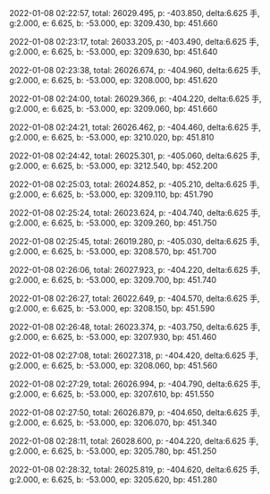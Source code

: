 2022-01-08 02:22:57, total: 26029.495, p: -403.850, delta:6.625 手, g:2.000, e: 6.625, b: -53.000, ep: 3209.430, bp: 451.660

2022-01-08 02:23:17, total: 26033.205, p: -403.490, delta:6.625 手, g:2.000, e: 6.625, b: -53.000, ep: 3209.630, bp: 451.640

2022-01-08 02:23:38, total: 26026.674, p: -404.960, delta:6.625 手, g:2.000, e: 6.625, b: -53.000, ep: 3208.000, bp: 451.620

2022-01-08 02:24:00, total: 26029.366, p: -404.220, delta:6.625 手, g:2.000, e: 6.625, b: -53.000, ep: 3209.060, bp: 451.660

2022-01-08 02:24:21, total: 26026.462, p: -404.460, delta:6.625 手, g:2.000, e: 6.625, b: -53.000, ep: 3210.020, bp: 451.810

2022-01-08 02:24:42, total: 26025.301, p: -405.060, delta:6.625 手, g:2.000, e: 6.625, b: -53.000, ep: 3212.540, bp: 452.200

2022-01-08 02:25:03, total: 26024.852, p: -405.210, delta:6.625 手, g:2.000, e: 6.625, b: -53.000, ep: 3209.110, bp: 451.790

2022-01-08 02:25:24, total: 26023.624, p: -404.740, delta:6.625 手, g:2.000, e: 6.625, b: -53.000, ep: 3209.260, bp: 451.750

2022-01-08 02:25:45, total: 26019.280, p: -405.030, delta:6.625 手, g:2.000, e: 6.625, b: -53.000, ep: 3208.570, bp: 451.700

2022-01-08 02:26:06, total: 26027.923, p: -404.220, delta:6.625 手, g:2.000, e: 6.625, b: -53.000, ep: 3209.700, bp: 451.740

2022-01-08 02:26:27, total: 26022.649, p: -404.570, delta:6.625 手, g:2.000, e: 6.625, b: -53.000, ep: 3208.150, bp: 451.590

2022-01-08 02:26:48, total: 26023.374, p: -403.750, delta:6.625 手, g:2.000, e: 6.625, b: -53.000, ep: 3207.930, bp: 451.460

2022-01-08 02:27:08, total: 26027.318, p: -404.420, delta:6.625 手, g:2.000, e: 6.625, b: -53.000, ep: 3208.060, bp: 451.560

2022-01-08 02:27:29, total: 26026.994, p: -404.790, delta:6.625 手, g:2.000, e: 6.625, b: -53.000, ep: 3207.610, bp: 451.550

2022-01-08 02:27:50, total: 26026.879, p: -404.650, delta:6.625 手, g:2.000, e: 6.625, b: -53.000, ep: 3206.070, bp: 451.340

2022-01-08 02:28:11, total: 26028.600, p: -404.220, delta:6.625 手, g:2.000, e: 6.625, b: -53.000, ep: 3205.780, bp: 451.250

2022-01-08 02:28:32, total: 26025.819, p: -404.620, delta:6.625 手, g:2.000, e: 6.625, b: -53.000, ep: 3205.620, bp: 451.280